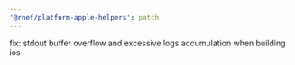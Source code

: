 ```yaml
---
'@rnef/platform-apple-helpers': patch
---
```


fix: stdout buffer overflow and excessive logs accumulation when building ios

